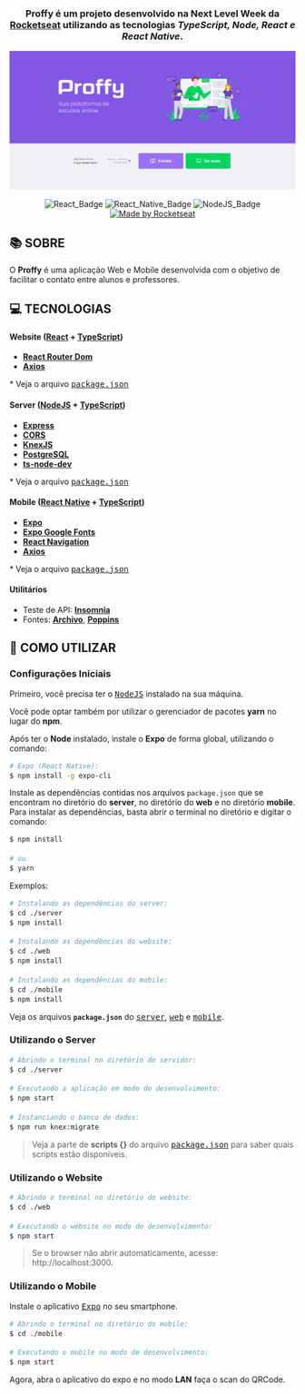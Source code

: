<h3 align="center">

Proffy é um projeto desenvolvido na **Next Level Week** da **[Rocketseat][rocketseat_site]** utilizando as tecnologias ***TypeScript, Node, React e React Native***.

</h3>

![Banner](https://github.com/JoaoVelho/Proffy/blob/master/github-assets/banner.png)

<div align="center">

![React_Badge][web_react_badge] ![React_Native_Badge][mobile_react-native_badge] ![NodeJS_Badge][server_nodejs_badge]
  <a href="https://rocketseat.com.br">
    <img alt="Made by Rocketseat" src="https://img.shields.io/badge/made%20by-Rocketseat-%237519C1">
  </a>

</div>

## **:books: SOBRE**
O **Proffy** é uma aplicação Web e Mobile desenvolvida com o objetivo de facilitar o contato entre alunos e professores.

## **:computer: TECNOLOGIAS**


#### **Website** ([React][react] + [TypeScript][typescript])

  - **[React Router Dom][react_router_dom]**
  - **[Axios][axios]**

  \* Veja o arquivo <kbd>[package.json](web/package.json)</kbd>

#### **Server** ([NodeJS][node] + [TypeScript][typescript])

  - **[Express][express]**
  - **[CORS][cors]**
  - **[KnexJS][knex]**
  - **[PostgreSQL][postgres]**
  - **[ts-node-dev][tsnodedev]**

  \* Veja o arquivo <kbd>[package.json](server/package.json)</kbd>

#### **Mobile** ([React Native][react_native] + [TypeScript][typescript])

  - **[Expo][expo]**
  - **[Expo Google Fonts][expo_google_fonts]**
  - **[React Navigation][react_navigation]**
  - **[Axios][axios]**

  \* Veja o arquivo <kbd>[package.json](mobile/package.json)</kbd>

#### **Utilitários**

- Teste de API: **[Insomnia][insomnia]**
- Fontes: **[Archivo][font_archivo]**, **[Poppins][font_poppins]**


## **:rocket: COMO UTILIZAR**

### Configurações Iniciais

Primeiro, você precisa ter o <kbd>[NodeJS](https://nodejs.org/en/download/)</kbd> instalado na sua máquina. 

Você pode optar também por utilizar o gerenciador de pacotes **yarn** no lugar do **npm**.

Após ter o **Node** instalado, instale o **Expo** de forma global, utilizando o comando:

```sh
# Expo (React Native):
$ npm install -g expo-cli 
```

Instale as dependências contidas nos arquivos `package.json` que se encontram no diretório do **server**, no diretório do **web** e no diretório **mobile**. Para instalar as dependências, basta abrir o terminal no diretório e digitar o comando:

```sh
$ npm install

# ou
$ yarn
```

Exemplos:
```sh
# Instalando as dependências do server:
$ cd ./server
$ npm install

# Instalando as dependências do website:
$ cd ./web
$ npm install

# Instalando as dependências do mobile:
$ cd ./mobile
$ npm install
```

Veja os arquivos **`package.json`** do <kbd>[server](server/package.json)</kbd>, <kbd>[web](web/package.json)</kbd> e <kbd>[mobile](mobile/package.json)</kbd>.

### Utilizando o Server

```sh
# Abrindo o terminal no diretório do servidor:
$ cd ./server

# Executando a aplicação em modo de desenvolvimento:
$ npm start

# Instanciando o banco de dados:
$ npm run knex:migrate
```

> Veja a parte de **scripts {}** do arquivo <kbd>[package.json](server/package.json)</kbd> para saber quais scripts estão disponíveis.

### Utilizando o Website

```sh
# Abrindo o terminal no diretório do website:
$ cd ./web

# Executando o website no modo de desenvolvimento:
$ npm start
```

> Se o browser não abrir automaticamente, acesse: http://localhost:3000.

### Utilizando o Mobile

Instale o aplicativo <kbd>[Expo](https://play.google.com/store/apps/details?id=host.exp.exponent&hl=en)</kbd> no seu smartphone.

```sh
# Abrindo o terminal no diretório do mobile:
$ cd ./mobile

# Executando o mobile no modo de desenvolvimento:
$ npm start
```

Agora, abra o aplicativo do expo e no modo **LAN** faça o scan do QRCode.

<!-- Website Links -->

[rocketseat_site]: https://rocketseat.com.br/

<!-- Badges -->

[web_react_badge]: https://img.shields.io/badge/web-react-blue

[mobile_react-native_badge]: https://img.shields.io/badge/mobile-react%20native-blueviolet

[server_nodejs_badge]: https://img.shields.io/badge/server-nodejs-important

<!-- Techs -->

[react]: https://reactjs.org/

[typescript]: https://www.typescriptlang.org/

[node]: https://nodejs.org/en/

[react_native]: http://www.reactnative.com/

[express]: https://expressjs.com/

[cors]: https://expressjs.com/en/resources/middleware/cors.html

[knex]: http://knexjs.org/

[postgres]: https://www.postgresql.org/

[tsnodedev]: https://github.com/whitecolor/ts-node-dev

[feather_icons]: https://feathericons.com/

[insomnia]: https://insomnia.rest/

[react_leaflet]: https://react-leaflet.js.org/

[react_router_dom]: https://github.com/ReactTraining/react-router/tree/master/packages/react-router-dom

[react_icons]: https://react-icons.github.io/react-icons/

[axios]: https://github.com/axios/axios

[expo]: https://expo.io/

[expo_google_fonts]: https://github.com/expo/google-fonts

[react_navigation]: https://reactnavigation.org/

[react_native_maps]: https://github.com/react-native-community/react-native-maps

[expo_constants]: https://docs.expo.io/versions/latest/sdk/constants/

[react_native_svg]: https://github.com/react-native-community/react-native-svg

[expo_location]: https://docs.expo.io/versions/latest/sdk/location/

[expo_mail_composer]: https://docs.expo.io/versions/latest/sdk/mail-composer/

[font_poppins]: https://fonts.google.com/specimen/Poppins

[font_archivo]: https://fonts.google.com/specimen/Archivo

[font_awesome]: https://fontawesome.com/
 
